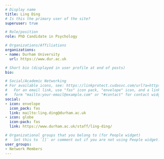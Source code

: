 ```yaml
---
# Display name
title: Ling Ding
# Is this the primary user of the site?
superuser: true

# Role/position
role: PhD Candidate in Psychology

# Organizations/Affiliations
organizations:
- name: Durham University
  url: https://www.dur.ac.uk

# Short bio (displayed in user profile at end of posts)
bio: 

# Social/Academic Networking
# For available icons, see: https://linkprotect.cudasvc.com/url?a=https%3a%2f%2fsourcethemes.com%2facademic%2fdocs%2fpage-builder%2f%23icons&c=E,1,03Q55I8O6D-V-MsaI5i3Th7UvGHpRVj6l4dANOBXiQaBRckWF-Uxi40d1B8mh5T88rS8FWL6R2UVO5-e4mDAmzVU5C2FJcU0kEkb6Qi2tyc,&typo=1
#   For an email link, use "fas" icon pack, "envelope" icon, and a link in the
#   form "mailto:your-email@example.com" or "#contact" for contact widget.
social:
- icon: envelope
  icon_pack: fas
  link: mailto:ling.ding@durham.ac.uk
- icon: globe
  icon-pack: fas
  link: https://www.durham.ac.uk/staff/ling-ding/

# Organizational groups that you belong to (for People widget)
#   Set this to `[]` or comment out if you are not using People widget.
user_groups:
- Network Members
---
```


